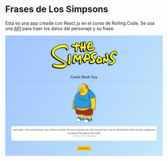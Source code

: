 # Frases de Los Simpsons

Esta es una app creada con React.js en el curso de Rolling Code. Se usa una [API](https://thesimpsonsquoteapi.glitch.me) para traer los datos del personaje y su frase.

![Ejemplo](./public/pagina.png)